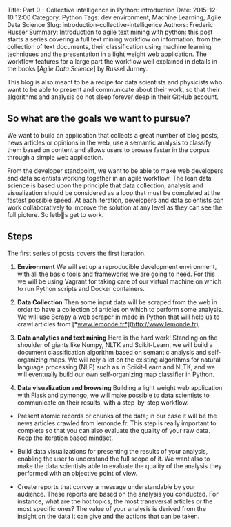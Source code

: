 Title: Part 0 - Collective intelligence in Python: introduction
Date: 2015-12-10 12:00
Category: Python
Tags: dev environment, Machine Learning, Agile Data Science
Slug: introduction-collective-intelligence
Authors: Frederic Husser
Summary: Introduction to agile text mining with python: this post starts a series covering a full text mining workflow on information, from the collection of text documents, their classification using machine learning techniques and the presentation in a light weight web application. The workflow features for a large part the workflow well explained in details in the books [*Agile Data Science*] by Russel Jurney.

This blog is also meant to be a recipe for data scientists and physicists who want to be able to present and communicate about their work, so that their algorithms and analysis do not sleep forever deep in their GitHub account.

## So what are the goals we want to pursue?

We want to build an application that collects a great number of blog posts, news articles or opinions in the web, use a semantic analysis to classify them based on content and allows users to browse faster in the corpus through a simple web application.

From the developer standpoint, we want to be able to make web developers and data scientists working together in an agile workflow. The lean data science is based upon the principle that data collection, analysis and visualization should be considered as a loop that must be completed at the fastest possible speed. At each iteration, developers and data scientists can work collaboratively to improve the solution at any level as they can see the full picture. So letb s get to work.

## Steps

The first series of posts covers the first iteration.

1. **Environment**
We will set up a reproducible development environment, with all the basic tools and frameworks we are going to need. For this we will be using Vagrant for taking care of our virtual machine on which to run Python scripts and Docker containers.

2. **Data Collection**
Then some input data will be scraped from the web in order to have a collection of articles on which to perform some analysis. We will use Scrapy a web scraper in made in Python that will help us to crawl articles from [*www.lemonde.fr*](http://www.lemonde.fr).

3. **Data analytics and text mining**
Here is the hard work! Standing on the shoulder of giants like Numpy, NLTK and Scikit-Learn, we will build a document classification algorithm based on semantic analysis and self-organizing maps. We will rely a lot on the existing algorithms for natural language processing (NLP) such as in Scikit-Learn and NLTK, and we will eventually build our own self-organizing map classifier in Python.

4. **Data visualization and browsing**
Building a light weight web application with Flask and pymongo, we will make possible to data scientists to communicate on their results, with a step-by-step workflow.

  + Present atomic records or chunks of the data; in our case it will be the news articles crawled from lemonde.fr. This step is really important to complete so that you can also evaluate the quality of your raw data. Keep the iteration based mindset.

  + Build data visualizations for presenting the results of your analysis, enabling the user to understand the full scope of it. We want also to make the data scientists able to evaluate the quality of the analysis they performed with an objective point of view.
  
  + Create reports that convey a message understandable by your audience. These reports are based on the analysis you conducted. For instance, what are the hot topics, the most transversal articles or the most specific ones? The value of your analysis is derived from the insight on the data it can give and the actions that can be taken.



